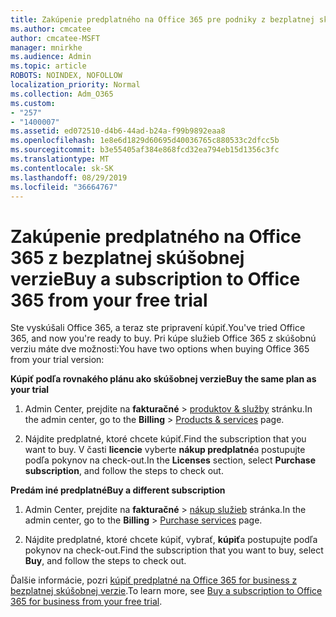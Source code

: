 ```yaml
---
title: Zakúpenie predplatného na Office 365 pre podniky z bezplatnej skúšobnej verzie
ms.author: cmcatee
author: cmcatee-MSFT
manager: mnirkhe
ms.audience: Admin
ms.topic: article
ROBOTS: NOINDEX, NOFOLLOW
localization_priority: Normal
ms.collection: Adm_O365
ms.custom:
- "257"
- "1400007"
ms.assetid: ed072510-d4b6-44ad-b24a-f99b9892eaa8
ms.openlocfilehash: 1e8e6d1829d60695d40036765c880533c2dfcc5b
ms.sourcegitcommit: b3e55405af384e868fcd32ea794eb15d1356c3fc
ms.translationtype: MT
ms.contentlocale: sk-SK
ms.lasthandoff: 08/29/2019
ms.locfileid: "36664767"
---
```

# <a name="buy-a-subscription-to-office-365-from-your-free-trial"></a><span data-ttu-id="cc9a2-102">Zakúpenie predplatného na Office 365 z bezplatnej skúšobnej verzie</span><span class="sxs-lookup"><span data-stu-id="cc9a2-102">Buy a subscription to Office 365 from your free trial</span></span>

<span data-ttu-id="cc9a2-103">Ste vyskúšali Office 365, a teraz ste pripravení kúpiť.</span><span class="sxs-lookup"><span data-stu-id="cc9a2-103">You've tried Office 365, and now you're ready to buy.</span></span> <span data-ttu-id="cc9a2-104">Pri kúpe služieb Office 365 z skúšobnú verziu máte dve možnosti:</span><span class="sxs-lookup"><span data-stu-id="cc9a2-104">You have two options when buying Office 365 from your trial version:</span></span>
  
 <span data-ttu-id="cc9a2-105">**Kúpiť podľa rovnakého plánu ako skúšobnej verzie**</span><span class="sxs-lookup"><span data-stu-id="cc9a2-105">**Buy the same plan as your trial**</span></span>
  
1. <span data-ttu-id="cc9a2-106">Admin Center, prejdite na **fakturačné** \> [produktov & služby](https://go.microsoft.com/fwlink/p/?linkid=842054) stránku.</span><span class="sxs-lookup"><span data-stu-id="cc9a2-106">In the admin center, go to the **Billing** \> [Products & services](https://go.microsoft.com/fwlink/p/?linkid=842054) page.</span></span>

2. <span data-ttu-id="cc9a2-107">Nájdite predplatné, ktoré chcete kúpiť.</span><span class="sxs-lookup"><span data-stu-id="cc9a2-107">Find the subscription that you want to buy.</span></span> <span data-ttu-id="cc9a2-108">V časti **licencie** vyberte **nákup predplatné**a postupujte podľa pokynov na check-out.</span><span class="sxs-lookup"><span data-stu-id="cc9a2-108">In the **Licenses** section, select **Purchase subscription**, and follow the steps to check out.</span></span>

<span data-ttu-id="cc9a2-109">**Predám iné predplatné**</span><span class="sxs-lookup"><span data-stu-id="cc9a2-109">**Buy a different subscription**</span></span>
  
1. <span data-ttu-id="cc9a2-110">Admin Center, prejdite na **fakturačné** \> [nákup služieb](https://go.microsoft.com/fwlink/p/?linkid=868433) stránka.</span><span class="sxs-lookup"><span data-stu-id="cc9a2-110">In the admin center, go to the **Billing** \> [Purchase services](https://go.microsoft.com/fwlink/p/?linkid=868433) page.</span></span>

3. <span data-ttu-id="cc9a2-111">Nájdite predplatné, ktoré chcete kúpiť, vybrať, **kúpiť**a postupujte podľa pokynov na check-out.</span><span class="sxs-lookup"><span data-stu-id="cc9a2-111">Find the subscription that you want to buy, select **Buy**, and follow the steps to check out.</span></span>

<span data-ttu-id="cc9a2-112">Ďalšie informácie, pozri [kúpiť predplatné na Office 365 for business z bezplatnej skúšobnej verzie](https://docs.microsoft.com/office365/admin/subscriptions-and-billing/buy-a-subscription-from-your-free-trial).</span><span class="sxs-lookup"><span data-stu-id="cc9a2-112">To learn more, see [Buy a subscription to Office 365 for business from your free trial](https://docs.microsoft.com/office365/admin/subscriptions-and-billing/buy-a-subscription-from-your-free-trial).</span></span>